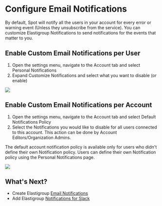 # Configure Email Notifications

By default, Spot will notify all the users in your account for every error or warning event (Unless they unsubscribe from the service). You can customize Elastigroup Notifications to send notifications for the events that matter to you.

## Enable Custom Email Notifications per User

1. Open the settings menu, navigate to the Account tab and select Personal Notifications
2. Expand Customize Notifications and select what you want to disable (or enable)

<img src="/administration/_media/configure-email-01.png" />

## Enable Custom Email Notifications per Account

1. Open the settings menu, navigate to the Account tab and select Default Notifications Policy
2. Select the Notifications you would like to disable for all users connected to this account. This action can be done by Account Editors/Organization Admins.

The default account notification policy is available only for users who didn't define their own Notification policy. Users can define their own Notification policy using the Personal Notifications page.

<img src="/administration/_media/configure-email-02.png" />

## What's Next?

- Create Elastigroup [Email Notifications](elastigroup/tutorials/elastigroup-actions-menu/create-notifications)
- Add Elastigroup [Notifications for Slack](administration/users/configure-slack-notifications)
